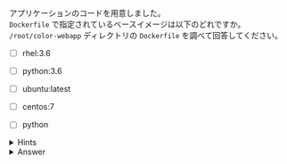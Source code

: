 アプリケーションのコードを用意しました。  
`Dockerfile` で指定されているベースイメージは以下のどれですか。  
`/root/color-webapp` ディレクトリの `Dockerfile` を調べて回答してください。

- [ ] rhel:3.6
- [ ] python:3.6
- [ ] ubuntu:latest
- [ ] centos:7
- [ ] python


<details>
  <summary>Hints</summary>

`/root/color-webapp/Dockerfile` を参照して `FROM` のアーギュメントを確認します。

</details>

<details>
  <summary>Answer</summary>

python:3.6

</details>